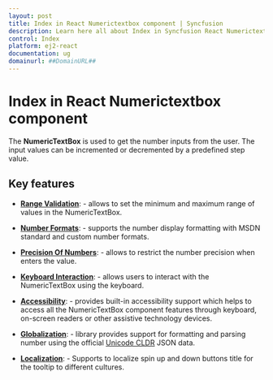 ```yaml
---
layout: post
title: Index in React Numerictextbox component | Syncfusion
description: Learn here all about Index in Syncfusion React Numerictextbox component of Syncfusion Essential JS 2 and more.
control: Index 
platform: ej2-react
documentation: ug
domainurl: ##DomainURL##
---
```


# Index in React Numerictextbox component

The **NumericTextBox** is used to get the number inputs from the user. The input values can be incremented or decremented by a predefined step value.

## Key features

* **[Range Validation](./getting-started#range-validation/)**: - allows to set the minimum and maximum range of values in the NumericTextBox.

* **[Number Formats](./formats/)**: - supports the number display formatting with MSDN standard and custom number formats.

* **[Precision Of Numbers](./getting-started#precision-of-numbers/)**: - allows to restrict the number precision when enters the value.

* **[Keyboard Interaction](./accessibility#keyboard-interaction/)**: - allows users to interact with the NumericTextBox using the keyboard.

* **[Accessibility](./accessibility/)**: - provides built-in accessibility support which helps to access all the NumericTextBox component features through keyboard, on-screen readers or other assistive technology devices.

* **[Globalization](./globalization/)**: - library provides support for formatting and parsing number using the official [Unicode CLDR](http://cldr.unicode.org/) JSON data.

* **[Localization](./globalization#localization/)**: - Supports to localize spin up and down buttons title for the tooltip to different cultures.
